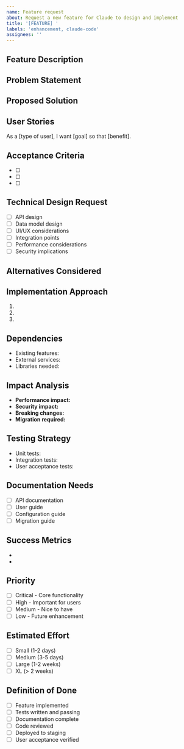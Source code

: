 ```yaml
---
name: Feature request
about: Request a new feature for Claude to design and implement
title: '[FEATURE] '
labels: 'enhancement, claude-code'
assignees: ''
---
```


## Feature Description

<!-- Clear description of the desired feature -->

## Problem Statement

<!-- What problem does this feature solve? -->

## Proposed Solution

<!-- How should this feature work? -->

## User Stories

<!-- Who will use this and how? -->

As a [type of user], I want [goal] so that [benefit].

## Acceptance Criteria

<!-- Specific, testable criteria for completion -->

- [ ]
- [ ]
- [ ]

## Technical Design Request

<!-- What Claude should provide -->

- [ ] API design
- [ ] Data model design
- [ ] UI/UX considerations
- [ ] Integration points
- [ ] Performance considerations
- [ ] Security implications

## Alternatives Considered

<!-- Other approaches that were considered -->

## Implementation Approach

<!-- Suggested implementation strategy -->

1.
2.
3.

## Dependencies

<!-- What this feature depends on -->

- Existing features:
- External services:
- Libraries needed:

## Impact Analysis

<!-- How this affects the system -->

- **Performance impact:**
- **Security impact:**
- **Breaking changes:**
- **Migration required:**

## Testing Strategy

<!-- How to test this feature -->

- Unit tests:
- Integration tests:
- User acceptance tests:

## Documentation Needs

<!-- What documentation is required -->

- [ ] API documentation
- [ ] User guide
- [ ] Configuration guide
- [ ] Migration guide

## Success Metrics

<!-- How to measure success -->

-
-

## Priority

- [ ] Critical - Core functionality
- [ ] High - Important for users
- [ ] Medium - Nice to have
- [ ] Low - Future enhancement

## Estimated Effort

- [ ] Small (1-2 days)
- [ ] Medium (3-5 days)
- [ ] Large (1-2 weeks)
- [ ] XL (> 2 weeks)

## Definition of Done

- [ ] Feature implemented
- [ ] Tests written and passing
- [ ] Documentation complete
- [ ] Code reviewed
- [ ] Deployed to staging
- [ ] User acceptance verified
